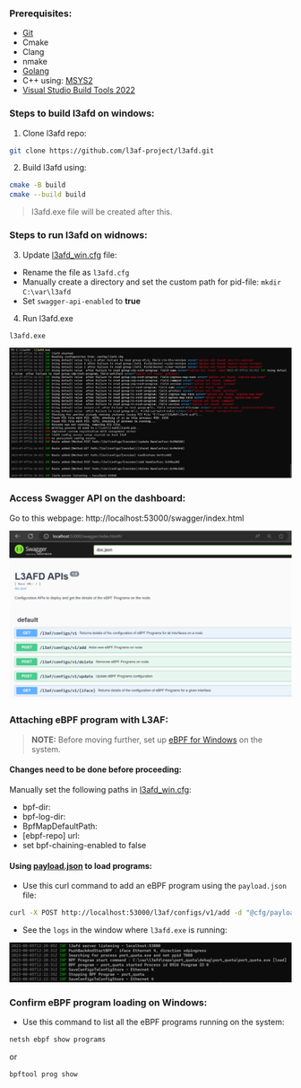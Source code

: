 ### Prerequisites:

- [Git](https://github.com/git-for-windows/git/releases/download/v2.41.0.windows.3/Git-2.41.0.3-64-bit.exe)
- Cmake
- Clang
- nmake
- [Golang](https://aka.ms/vs/17/release/vs_buildtools.exe)
- C++ using: [MSYS2](https://www.msys2.org/)
- [Visual Studio Build Tools 2022](https://aka.ms/vs/17/release/vs_buildtools.exe)

### Steps to build l3afd on windows:

1. Clone l3afd repo:
```bash
git clone https://github.com/l3af-project/l3afd.git
```

2. Build l3afd using:
```bash
cmake -B build
cmake --build build
```

>l3afd.exe file will be created after this.

### Steps to run l3afd on widnows:

3. Update [l3afd_win.cfg](./cfg/l3afd_win.cfg) file:

- Rename the file as `l3afd.cfg`
- Manually create a directory and set the custom path for pid-file: `mkdir C:\var\l3afd`
- Set `swagger-api-enabled` to **true**

4. Run l3afd.exe
```bash
l3afd.exe
```

![l3afd.exe](../images/l3af-on-windows/l3afd.exe_output.png)

### Access Swagger API on the dashboard:
Go to this webpage: http://localhost:53000/swagger/index.html

![SwaggerAPI](../images/l3af-on-windows/SwaggerAPI.png)

### Attaching eBPF program with L3AF:

> **NOTE:** Before moving further, set up [eBPF for Windows](https://github.com/microsoft/ebpf-for-windows/blob/main/docs/GettingStarted.md) on the system.

#### Changes need to be done before proceeding:

Manually set the following paths in [l3afd_win.cfg](../config/l3afd_win.cfg):
- bpf-dir:
- bpf-log-dir:
- BpfMapDefaultPath:
- [ebpf-repo] url:
- set bpf-chaining-enabled to false

#### Using [payload.json](./cfg/port_quota_add_payload.json) to load programs:

- Use this curl command to add an eBPF program using the `payload.json` file:
```bash
curl -X POST http://localhost:53000/l3af/configs/v1/add -d "@cfg/payload.json"
```

- See the `logs` in the window where `l3afd.exe` is running:

![ebppAddProgramLog](../images/l3af-on-windows/ebppAddProgramLog.png)

### Confirm eBPF program loading on Windows:

- Use this command to list all the eBPF programs running on the system:
```bash
netsh ebpf show programs
```
or
```bash
bpftool prog show
```






